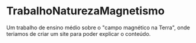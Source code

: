 # TrabalhoNaturezaMagnetismo
Um trabalho de ensino médio sobre o "campo magnético na Terra", onde teriamos de criar um site para poder explicar o conteúdo.

